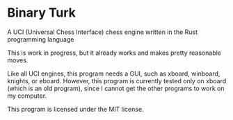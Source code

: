 # Binary Turk

A UCI (Universal Chess Interface) chess engine written in the Rust programming language

This is work in progress, but it already works and makes pretty reasonable moves.

Like all UCI engines, this program needs a GUI, such as xboard, winboard, knights, or eboard. However, this program is currently tested only on xboard (which is an old program), since I cannot get the other programs to work on my computer.

This program is licensed under the MIT license.
